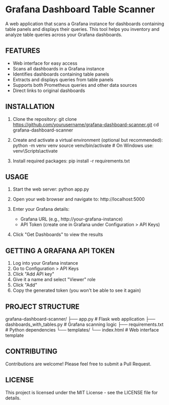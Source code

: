 Grafana Dashboard Table Scanner
==============================

A web application that scans a Grafana instance for dashboards containing table panels and displays their queries. This tool helps you inventory and analyze table queries across your Grafana dashboards.

FEATURES
--------
* Web interface for easy access
* Scans all dashboards in a Grafana instance
* Identifies dashboards containing table panels
* Extracts and displays queries from table panels
* Supports both Prometheus queries and other data sources
* Direct links to original dashboards

INSTALLATION
-----------
1. Clone the repository:
   git clone https://github.com/yourusername/grafana-dashboard-scanner.git
   cd grafana-dashboard-scanner

2. Create and activate a virtual environment (optional but recommended):
   python -m venv venv
   source venv/bin/activate  # On Windows use: venv\Scripts\activate

3. Install required packages:
   pip install -r requirements.txt

USAGE
-----
1. Start the web server:
   python app.py

2. Open your web browser and navigate to:
   http://localhost:5000

3. Enter your Grafana details:
   - Grafana URL (e.g., http://your-grafana-instance)
   - API Token (create one in Grafana under Configuration > API Keys)

4. Click "Get Dashboards" to view the results

GETTING A GRAFANA API TOKEN
--------------------------
1. Log into your Grafana instance
2. Go to Configuration > API Keys
3. Click "Add API key"
4. Give it a name and select "Viewer" role
5. Click "Add"
6. Copy the generated token (you won't be able to see it again)

PROJECT STRUCTURE
---------------
grafana-dashboard-scanner/
├── app.py                    # Flask web application
├── dashboards_with_tables.py # Grafana scanning logic
├── requirements.txt         # Python dependencies
└── templates/
    └── index.html          # Web interface template

CONTRIBUTING
-----------
Contributions are welcome! Please feel free to submit a Pull Request.

LICENSE
-------
This project is licensed under the MIT License - see the LICENSE file for details.